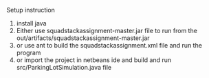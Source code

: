 Setup instruction
1. install java 
2. Either use squadstackassignment-master.jar file to run from the out/artifacts/squadstackassignment-master.jar
3. or use ant to build the squadstackassignment.xml file and run the program
4. or import the project in netbeans ide and build and run src/ParkingLotSimulation.java file

  
 
